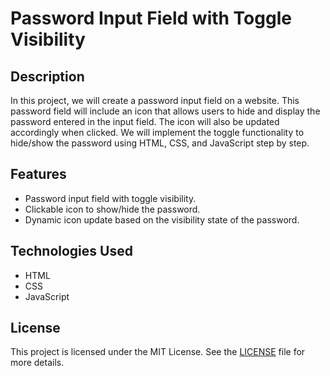 # Password Input Field with Toggle Visibility

## Description

In this project, we will create a password input field on a website. This password field will include an icon that allows users to hide and display the password entered in the input field. The icon will also be updated accordingly when clicked. We will implement the toggle functionality to hide/show the password using HTML, CSS, and JavaScript step by step.

## Features

- Password input field with toggle visibility.
- Clickable icon to show/hide the password.
- Dynamic icon update based on the visibility state of the password.

## Technologies Used

- HTML
- CSS
- JavaScript

## License

This project is licensed under the MIT License. See the [LICENSE](LICENSE) file for more details.
